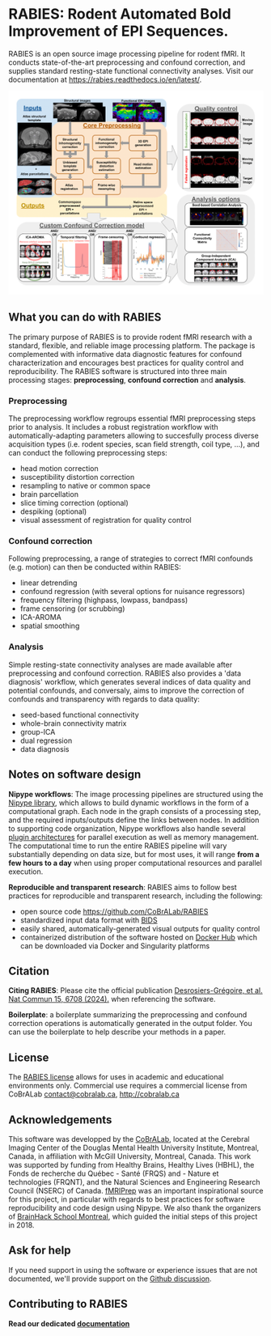# RABIES: Rodent Automated Bold Improvement of EPI Sequences.

RABIES is an open source image processing pipeline for rodent fMRI. It conducts state-of-the-art preprocessing and confound correction, and supplies standard resting-state functional connectivity analyses. Visit our documentation at <https://rabies.readthedocs.io/en/latest/>.

![RABIES Schema](https://raw.githubusercontent.com/CoBrALab/RABIES/master/docs/pics/RABIES_schema.png)

## What you can do with RABIES

The primary purpose of RABIES is to provide rodent fMRI research with a standard, flexible, and reliable image processing platform. The package is complemented with informative data diagnostic features for confound characterization and encourages best practices for quality control and reproducibility. The RABIES software is structured into three main processing stages: **preprocessing**, **confound correction** and **analysis**.

### Preprocessing
The preprocessing workflow regroups essential fMRI preprocessing steps prior to analysis. It includes a robust registration workflow with automatically-adapting parameters allowing to succesfully process diverse acquisition types (i.e. rodent species, scan field strength, coil type, ...), and can conduct the following preprocessing steps:
- head motion correction
- susceptibility distortion correction
- resampling to native or common space
- brain parcellation
- slice timing correction (optional)
- despiking (optional)
- visual assessment of registration for quality control

### Confound correction
Following preprocessing, a range of strategies to correct fMRI confounds (e.g. motion) can then be conducted within RABIES:
- linear detrending
- confound regression (with several options for nuisance regressors)
- frequency filtering (highpass, lowpass, bandpass)
- frame censoring (or scrubbing)
- ICA-AROMA
- spatial smoothing

### Analysis
Simple resting-state connectivity analyses are made available after preprocessing and confound correction. RABIES also provides a 'data diagnosis' workflow, which generates several indices of data quality and potential confounds, and conversaly, aims to improve the correction of confounds and transparency with regards to data quality:
- seed-based functional connectivity
- whole-brain connectivity matrix
- group-ICA
- dual regression
- data diagnosis


## Notes on software design

**Nipype workflows**: The image processing pipelines are structured using the [Nipype library](https://nipype.readthedocs.io/en/latest/), which allows to build dynamic workflows in the form of a computational graph. Each node in the graph consists of a processing step, and the required inputs/outputs define the links between nodes. In addition to supporting code organization, Nipype workflows also handle several [plugin architectures](https://nipype.readthedocs.io/en/0.11.0/users/plugins.html) for parallel execution as well as memory management. The computational time to run the entire RABIES pipeline will vary substantially depending on data size, but for most uses, it will range **from a few hours to a day** when using proper computational resources and parallel execution.

**Reproducible and transparent research**: RABIES aims to follow best practices for reproducible and transparent research, including the following:
- open source code <https://github.com/CoBrALab/RABIES>
- standardized input data format with [BIDS](https://bids.neuroimaging.io/)
- easily shared, automatically-generated visual outputs for quality control
- containerized distribution of the software hosted on [Docker Hub](https://hub.docker.com/r/gabdesgreg/rabies) which can be downloaded via Docker and Singularity platforms

## Citation

**Citing RABIES**: Please cite the official publication [Desrosiers-Grégoire, et al. Nat Commun 15, 6708 (2024).](https://doi.org/10.1038/s41467-024-50826-8) when referencing the software.

**Boilerplate**: a boilerplate summarizing the preprocessing and confound correction operations is automatically generated in the output folder. You can use the boilerplate to help describe your methods in a paper.

## License
The [RABIES license](https://github.com/CoBrALab/RABIES/blob/master/LICENSE) allows for uses in academic and educational environments only. Commercial use requires a commercial license from CoBrALab <contact@cobralab.ca>, <http://cobralab.ca>

## Acknowledgements
This software was developped by the [CoBrALab](https://cobralab.ca/), located at the Cerebral Imaging Center of the Douglas Mental Health University Institute, Montreal, Canada, in affiliation with McGill University, Montreal, Canada. This work was supported by funding from Healthy Brains, Healthy Lives (HBHL), the Fonds de recherche du Québec - Santé (FRQS) and - Nature et technologies (FRQNT), and the Natural Sciences and Engineering Research Council (NSERC) of Canada. [fMRIPrep](https://fmriprep.org/en/stable/) was an important inspirational source for this project, in particular with regards to best practices for software reproducibility and code design using Nipype. We also thank the organizers of [BrainHack School Montreal](https://school.brainhackmtl.org/), which guided the initial steps of this project in 2018.


## Ask for help
If you need support in using the software or experience issues that are not documented, we'll provide support on the [Github discussion](https://github.com/CoBrALab/RABIES/discussions).

## Contributing to RABIES

**Read our dedicated [documentation](https://rabies.readthedocs.io/en/latest/contributing.html)**
